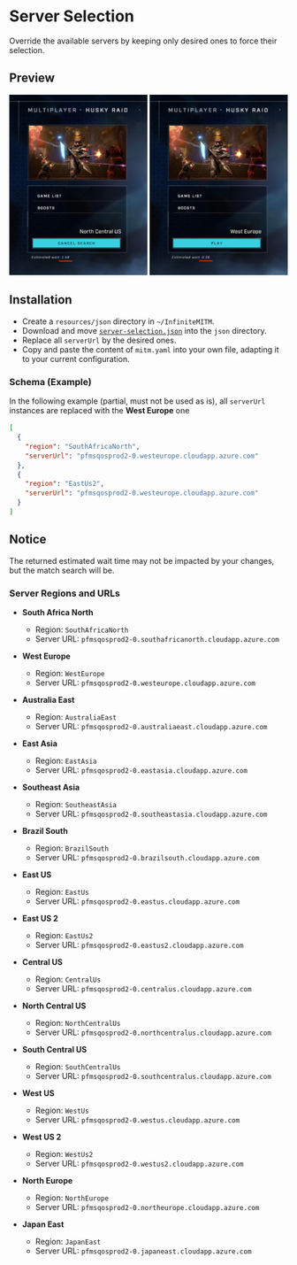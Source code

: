 # Server Selection

Override the available servers by keeping only desired ones to force their selection.

## Preview

<p align="center">
    <img alt="InfiniteMITM - Server Selection" title="InfiniteMITM - Server Selection" src="./preview.png?v=1" width="920" />
</p>

## Installation

-   Create a `resources/json` directory in `~/InfiniteMITM`.
-   Download and move [`server-selection.json`](./resources/json/server-selection.json) into the `json` directory.
-   Replace all `serverUrl` by the desired ones.
-   Copy and paste the content of `mitm.yaml` into your own file, adapting it to your current configuration.

### Schema (Example)

In the following example (partial, must not be used as is), all `serverUrl` instances are replaced with the **West Europe** one

```json
[
  {
    "region": "SouthAfricaNorth",
    "serverUrl": "pfmsqosprod2-0.westeurope.cloudapp.azure.com"
  },
  {
    "region": "EastUs2",
    "serverUrl": "pfmsqosprod2-0.westeurope.cloudapp.azure.com"
  }
]
```

## Notice

The returned estimated wait time may not be impacted by your changes, but the match search will be.

### Server Regions and URLs

- **South Africa North**
  - Region: `SouthAfricaNorth`
  - Server URL: `pfmsqosprod2-0.southafricanorth.cloudapp.azure.com`
  
- **West Europe**
  - Region: `WestEurope`
  - Server URL: `pfmsqosprod2-0.westeurope.cloudapp.azure.com`
  
- **Australia East**
  - Region: `AustraliaEast`
  - Server URL: `pfmsqosprod2-0.australiaeast.cloudapp.azure.com`
  
- **East Asia**
  - Region: `EastAsia`
  - Server URL: `pfmsqosprod2-0.eastasia.cloudapp.azure.com`
  
- **Southeast Asia**
  - Region: `SoutheastAsia`
  - Server URL: `pfmsqosprod2-0.southeastasia.cloudapp.azure.com`
  
- **Brazil South**
  - Region: `BrazilSouth`
  - Server URL: `pfmsqosprod2-0.brazilsouth.cloudapp.azure.com`
  
- **East US**
  - Region: `EastUs`
  - Server URL: `pfmsqosprod2-0.eastus.cloudapp.azure.com`
  
- **East US 2**
  - Region: `EastUs2`
  - Server URL: `pfmsqosprod2-0.eastus2.cloudapp.azure.com`
  
- **Central US**
  - Region: `CentralUs`
  - Server URL: `pfmsqosprod2-0.centralus.cloudapp.azure.com`
  
- **North Central US**
  - Region: `NorthCentralUs`
  - Server URL: `pfmsqosprod2-0.northcentralus.cloudapp.azure.com`
  
- **South Central US**
  - Region: `SouthCentralUs`
  - Server URL: `pfmsqosprod2-0.southcentralus.cloudapp.azure.com`
  
- **West US**
  - Region: `WestUs`
  - Server URL: `pfmsqosprod2-0.westus.cloudapp.azure.com`
  
- **West US 2**
  - Region: `WestUs2`
  - Server URL: `pfmsqosprod2-0.westus2.cloudapp.azure.com`
  
- **North Europe**
  - Region: `NorthEurope`
  - Server URL: `pfmsqosprod2-0.northeurope.cloudapp.azure.com`
  
- **Japan East**
  - Region: `JapanEast`
  - Server URL: `pfmsqosprod2-0.japaneast.cloudapp.azure.com`
